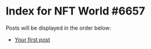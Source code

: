 # Index for NFT World #6657
Posts will be displayed in the order below:

- [Your first post](./001-first.md)


